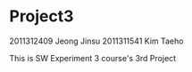 # Project3

2011312409 Jeong Jinsu
2011311541 Kim Taeho


This is SW Experiment 3 course's 3rd Project
